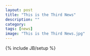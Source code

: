```yaml
---
layout: post
title: "This is the Third News"
description: ""
category: 
tags: [news]
image: "This is the Third News.jpg"
---
```

{% include JB/setup %}
